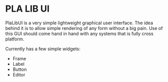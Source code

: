 # PLA LIB UI 

PlaLibUI is a very simple lightweight graphical user interface. The idea behind it is to allow simple rendering of any form without a big pain. Use of this GUI should come hand in hand with any systems that is fully cross platform.

Currently has a few simple widgets:
* Frame
* Label
* Button
* Editor

